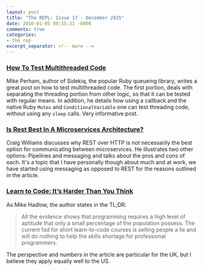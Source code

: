 ```yaml
---
layout: post
title: "The REPL: Issue 17 - December 2015"
date: 2016-01-05 08:55:31 -0800
comments: true
categories:
- the rep
excerpt_separator: <!-- more -->
---
```


### [How To Test Multithreaded Code][1]

Mike Perham, author of Sidekiq, the popular Ruby queueing library, writes a great post on how to test multithreaded code. The first portion, deals with separating the threading portion from other logic, so that it can be tested with regular means. In addition, he details how using a callback and the native Ruby `Mutex` and `ConditionalVariable` one can test threading code, without using any `sleep` calls. Very informative post.

### [Is Rest Best In A Microservices Architecture?][2]

Craig Williams discusses why REST over HTTP is not necessarily the best option for communicating between microservices. He illustrates two other options: Pipelines and messaging and talks about the pros and cons of each. It's a topic that I have personally though about much and at work, we have started using messaging as opposed to REST for the reasons outlined in the article.


### [Learn to Code: It’s Harder Than You Think][3]

As Mike Hadlow, the author states in the TL;DR:

> All the evidence shows that programming requires a high level of aptitude that only a small percentage of the population possess. The current fad for short learn-to-code courses is selling people a lie and will do nothing to help the skills shortage for professional programmers.

The perspective and numbers in the article are particular for the UK, but I believe they apply equally well to the US.

[1]: http://www.mikeperham.com/2015/12/14/how-to-test-multithreaded-code/
[2]: http://capgemini.github.io/architecture/is-rest-best-microservices/
[3]: http://blog.debugme.eu/learn-to-code/
